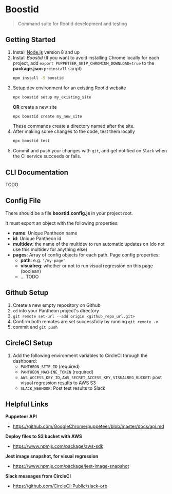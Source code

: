 # Boostid

> Command suite for Rootid development and testing

## Getting Started

1. Install [Node.js](https://nodejs.org) version 8 and up
2. Install _Boostid_
    (If you want to avoid installing Chrome locally for each project, add `export PUPPETEER_SKIP_CHROMIUM_DOWNLOAD=true` to the __package.json__ `preinstall` script)
    ```bash
    npm install -S boostid
    ```
3. Setup dev environment for an existing Rootid website
    ```bash
    npx boostid setup my_existing_site
    ```
    __OR__ create a new site
    ```bash
    npx boostid create my_new_site
    ```
    These commands create a directory named after the site.
4. After making some changes to the code, test them locally
    ```bash
    npx boostid test
    ```
5. Commit and push your changes with `git`, and get notified on `Slack` when the CI service succeeds or fails.

## CLI Documentation
TODO

## Config File

There should be a file __boostid.config.js__ in your project root.

It must export an object with the following properties:
- **name**: Unique Pantheon name
- **id**: Unique Pantheon id
- **multidev**: the name of the multidev to run automatic updates on (do not use this multidev for anything else)
- **pages**: Array of config objects for each path. Page config properties:
  - **path**: e.g. `'/my-page'`
  - **visualreg**: whether or not to run visual regression on this page (boolean)
  - ... TODO


<!-- ### Navigation Tests

View full [docs](docs/navigation_tests.md)

### Visual Regression

View full [docs](docs/visual_regression.md) -->

## Github Setup
1. Create a new empty repository on Github
2. `cd` into your Pantheon project's directory
3. `git remote set-url --add origin <github_repo_url.git>`
4. Confirm both remotes are set successfully by running `git remote -v`
5. commit and `git push`

## CircleCI Setup
1. Add the following environment variables to CircleCI through the dashboard:
   - `PANTHEON_SITE_ID` (required)
   - `PANTHEON_MACHINE_TOKEN` (required)
   - `AWS_ACCESS_KEY_ID`, `AWS_SECRET_ACCESS_KEY`, `VISUALREG_BUCKET`: post visual regression results to AWS S3
   - `SLACK_WEBHOOK`: Post test results to Slack
<!-- 1. Create a passwordless rsa SSH key (using `ssh-keygen ...`)
1. Add the public ssh key to your Pantheon account
2. Enable this project on CircleCI
3. Add the private ssh key to the CircleCI project settings -->

<!-- ## Local Testing
After editing your test files, you can avoid having to push to CircleCI by running them locally with `boostid test`. -->

## Helpful Links

**Puppeteer API**
- https://github.com/GoogleChrome/puppeteer/blob/master/docs/api.md

**Deploy files to S3 bucket with AWS**
- https://www.npmjs.com/package/aws-sdk

**Jest image snapshot, for visual regression**
- https://www.npmjs.com/package/jest-image-snapshot

**Slack messages from CircleCI**
- https://github.com/CircleCI-Public/slack-orb
